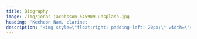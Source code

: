 ```yaml
---
title: Biography
image: /img/jonas-jacobsson-545909-unsplash.jpg
heading: 'Keeheon Nam, clarinet'
description: "<img style=\"float:right; padding-left: 20px;\" width=\"45%\" src=\"/img/keeheon nam by derrick brady emf with credit.png\" />\n\nFrom Eden Prairie, Minnesota, Keeheon Nam is a master’s student at The Juilliard School. He is a graduate of Vanderbilt University’s Blair School of Music where he was a Cornelius Vanderbilt Scholar.\r\n\nKeeheon has performed with the Nashville Symphony and was the principal clarinetist of the Nashville Sinfonietta under the invitation of conductor Dean Whiteside. At Vanderbilt, he was featured in student showcases for both solo and chamber repertoire and was a two-time finalist for the Vanderbilt Concerto Competition. He has also enjoyed many performances with the Vanderbilt Orchestra and Wind Symphony, where he held principal positions in both ensembles. Keeheon has won numerous competitions including the 2017 Eastern Music Festival Concerto Competition and the 2017 Tennessee MTNA Young Artists Woodwind Competition, and was named Alternate for the 2018 MTNA Young Artists Southern Division Competition.\r\n\nKeeheon has received many awards and honors during his time at Blair, receiving the 2018 L. Howard “Zeke” Nicar Award, the 2017 Andrew Sang Han Memorial Prize, and the 2016 Elliot and Ailsa Newman Woodwind Prize. He was a 2017 recipient of the Vanderbilt Summer Grant Stipend and a 2016 recipient of the Heard Summer Travel Award.\r\n\nHe has been a featured solo artist on Nashville’s Classical 91.1 WFCL “Live in Studio C” program and has also been heard on Minneapolis’ 99.5 KSJN and Door County’s 93.9 WDOR. In February of 2016, he was asked to be a guest clarinetist with the Blair Faculty Woodwind Quintet as featured soloists in the world premiere of Michael Alec Rose’s Wind Ode for Wind Quintet, Strings, and Percussion.\r\n\nDuring his undergraduate studies, Keeheon was involved in the Vanderbilt Student Government and was a member of the VSG Undergraduate Senate, where he served as the Academic Senator for the Blair School of music, and most recently served as the President of the Blair Student Council.\r\n\nKeeheon has participated in many masterclasses for artists such as David Shifrin, Fergus McWilliam, Ricardo Morales, Mark Nuccio, Ari Streisfeld, and Walter Seyfarth. His major teachers have been Jon Manasse, Bil Jackson, James Zimmermann, Burt Hara, and Alexander Fiterstein.\r\n\nAs a conductor, Keeheon has studied with Maestro Robin Fountain, director of the Vanderbilt Orchestra and Dr. Elizabeth Jackson Kirchhoff. During his senior year of high school, Keeheon reinstated the Eden Prairie High School Full Orchestra and conducted the inaugural concert after a 3-year hiatus."
---
```


